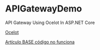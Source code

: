 # APIGatewayDemo
API Gateway Using Ocelot In ASP.NET Core

[Ocelot](https://github.com/TomPallister/Ocelot "Repositorio")


[Artículo BASE código no funciona](http://www.c-sharpcorner.com/article/building-api-gateway-using-ocelot-in-asp-net-core "http://www.c-sharpcorner.com/article/building-api-gateway-using-ocelot-in-asp-net-core/")
